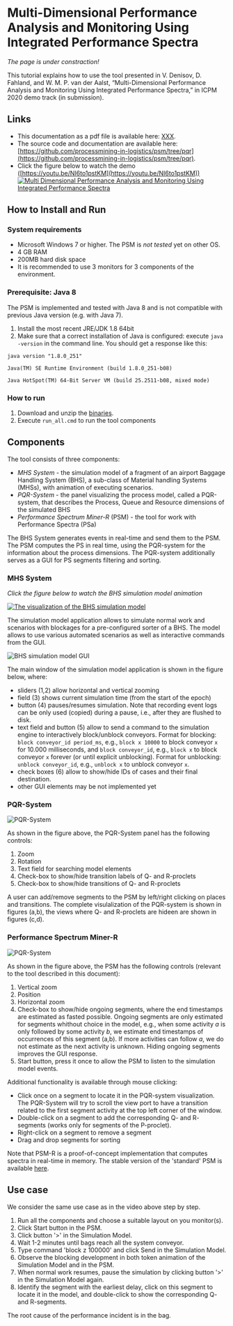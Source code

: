 # Multi-Dimensional Performance Analysis and Monitoring Using Integrated Performance Spectra

*The page is under constraction!*

This tutorial explains how to use the tool presented in V. Denisov, D. Fahland, and W. M. P. van der Aalst, “Multi-Dimensional Performance Analysis and Monitoring Using Integrated Performance Spectra,” in ICPM 2020 demo track (in submission).

## Links

* This documentation as a pdf file is available here: [XXX](https://github.com/processmining-in-logistics/psm/tree/pqr).
* The source code and documentation are available here: [https://github.com/processmining-in-logistics/psm/tree/pqr](https://github.com/processmining-in-logistics/psm/tree/pqr).
* Click the figure below to watch the demo ([https://youtu.be/NI6to1pstKM](https://youtu.be/NI6to1pstKM))
[![Multi Dimensional Performance Analysis and Monitoring Using Integrated Performance Spectra](/docs/figures/components_screenshot.png)](https://youtu.be/NI6to1pstKM)


## How to Install and Run

### System requirements

  * Microsoft Windows 7 or higher. The PSM is *not tested* yet on other OS.
  * 4 GB RAM
  * 200MB hard disk space
  * It is recommended to use 3 monitors for 3 components of the environment.
  
### Prerequisite: Java 8

The PSM is implemented and tested with Java 8 and is not compatible with previous Java version (e.g. with Java 7).

1. Install the most recent JRE/JDK 1.8 64bit
1. Make sure that a correct installation of Java is configured: execute `java -version` in the command line. You should get a response like this:

`java version "1.8.0_251"`

`Java(TM) SE Runtime Environment (build 1.8.0_251-b08)`

`Java HotSpot(TM) 64-Bit Server VM (build 25.2511-b08, mixed mode)`

### How to run

1. Download and unzip the [binaries](https://github.com/processmining-in-logistics/psm/tree/ppm).
1. Execute `run_all.cmd` to run the tool components

## Components

The tool consists of three components:

* *MHS System* - the simulation model of a fragment of an airport Baggage Handling System (BHS), a sub-class of Material handling Systems (MHSs), with animation of executing scenarios.
* *PQR-System* - the panel visualizing the process model, called a PQR-system, that describes the Process, Queue and Resource dimensions of the simulated BHS
* *Performance Spectrum Miner-R* (PSM) - the tool for work with Performance Spectra (PSa)

The BHS System generates events in real-time and send them to the PSM. The PSM computes the PS in real time, using the PQR-system for the information about the process dimensions. The PQR-system additionally serves as a GUI for PS segments filtering and sorting. 

### MHS System
*Click the figure below to watch the BHS simulation model animation*

[![The visualization of the BHS simulation model](/docs/figures/sim_model.png)](https://youtu.be/O0_tjfRInFo)

The simulation model application allows to simulate normal work and scenarios with blockages for a pre-configured sorter of a BHS. The model allows to use various automated scenarios as well as interactive commands from the GUI.

![BHS simulation model GUI](/docs/figures/sim_model_ui.png)

The main window of the simulation model application is shown in the figure below, where: 
* sliders (1,2) allow horizontal and vertical zooming 
* field (3) shows current simulation time (from the start of the epoch) 
* button (4) pauses/resumes simulation. Note that recording event logs can be only used (copied) during a pause, i.e., after they are flushed to disk.
* text field and button (5) allow to send a command to the simulation engine to interactively block/unblock conveyors. Format for blocking: `block conveyor_id period_ms`, e.g., `block x 10000` to block conveyor `x` for 10.000 milliseconds, and `block conveyor_id`, e.g., `block x` to block conveyor `x` forever (or until explicit unblocking). Format for unblocking: `unblock conveyor_id`, e.g., `unblock x` to unblock conveyor `x`. 
* check boxes (6) allow to show/hide IDs of cases and their final destination.
* other GUI elements may be not implemented yet

### PQR-System

![PQR-System](/docs/figures/pqr-system.png)

As shown in the figure above, the PQR-System panel has the following controls:
1. Zoom
2. Rotation
3. Text field for searching model elements
4. Check-box to show/hide transition labels of Q- and R-proclets
5. Check-box to show/hide transitions of Q- and R-proclets

A user can add/remove segments to the PSM by left/right clicking on places and transitions.
The complete visulalization of the PQR-system is shown in figures (a,b), the views where Q- and R-proclets are hideen are shown in figures (c,d).

### Performance Spectrum Miner-R

![PQR-System](/docs/figures/psm.png)

As shown in the figure above, the PSM has the following controls (relevant to the tool described in this document):

1. Vertical zoom
2. Position
3. Horizontal zoom
4. Check-box to show/hide ongoing segments, where the end timestamps are estimated as fasted possible. Ongoing segments are only estimated for segments whithout choice in the model, e.g., when some activity *a* is only followed by some activity *b*, we estimate end timestamps of occurrences of this segment (a,b). If more activities can follow *a*, we do not estimate as the next activity is unknown. Hiding ongoing segments improves the GUI response.
5. Start button, press it once to allow the PSM to listen to the simulation model events.


Additional functionality is available through mouse clicking:

* Click once on a segment to locate it in the PQR-system visualization. The PQR-System will try to scroll the view port to have a transition related to the first segment activity at the top left corner of the window.
* Double-click on a segment to add the corresponding Q- and R- segments (works only for segments of the P-proclet).
* Right-click on a segment to remove a segment
* Drag and drop segments for sorting


Note that PSM-R is a proof-of-concept implementation that computes spectra in real-time in memory. The stable version of the 'standard' PSM is available [here](https://github.com/processmining-in-logistics/psm/).

## Use case

We consider the same use case as in the video above step by step.

1. Run all the components and choose a suitable layout on you monitor(s).
2. Click Start button in the PSM.
3. Click button '>'  in the Simulation Model.
4. Wait 1-2 minutes until bags reach all the system conveyor.
5. Type command 'block z 100000' and click Send in the Simulation Model.
6. Observe the blocking development in both token animation of the Simulation Model and in the PSM.
7. When normal work resumes, pause the simulation by clicking button '>'  in the Simulation Model again.
8. Identify the segment with the earliest delay, click on this segment to locate it in the model, and double-click to show the corresponding Q- and R-segments.

The root cause of the performance incident is in the bag.






